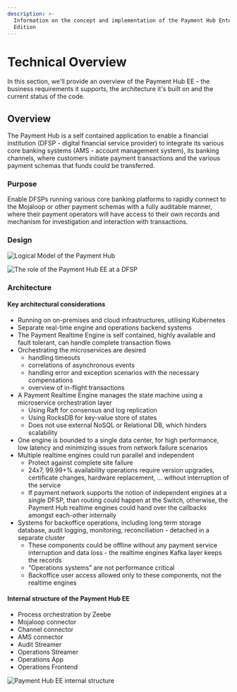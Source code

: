 ```yaml
---
description: >-
  Information on the concept and implementation of the Payment Hub Enterprise
  Edition
---
```


# Technical Overview

In this section, we'll provide an overview of the Payment Hub EE - the business requirements it supports, the architecture it's built on and the current status of the code.

## Overview

The Payment Hub is a self contained application to enable a financial institution \(DFSP - digital financial service provider\) to integrate its various core banking systems \(AMS - account management system\), its banking channels, where customers initiate payment transactions and the various payment schemas that funds could be transferred.

### Purpose

Enable DFSPs running various core banking platforms to rapidly connect to the Mojaloop or other payment schemas with a fully auditable manner, where their payment operators will have access to their own records and mechanism for investigation and interaction with transactions.

### Design

![Logical Model of the Payment Hub](https://lh6.googleusercontent.com/Xdp2YHrqxBzjeu--jfxkK3ns-gLtpNcOJ6rpwtQe1Xw0h6IRG5HmDbEESvLnUspZ4IYJyKWogu0ELDkjRK79eh9QQpBGAYskdpJ-M4d76hQUDnINfFwfxDHu59CWG39oR1bRNtM8Zj8)



![The role of the Payment Hub EE at a DFSP](https://lh5.googleusercontent.com/RXlgz3ImVMzEIMk0qAG31YkiN0Gswi6HikHMKfGQ5EKyHKAf30ZwWzmsNoTepPDGGmRLi_vgq65r1N_aSzvca0hwoTwaJDDFTfsPwNywO0K7HViFv2zJD9lTybCg9gHOSkmDqTzRB0s)

### Architecture

#### Key architectural considerations

* Running on on-premises and cloud infrastructures, utilising Kubernetes
* Separate real-time engine and operations backend systems
* The Payment Realtime Engine is self contained, highly available and fault tolerant, can handle complete transaction flows
* Orchestrating the microservices are desired
  * handling timeouts
  * correlations of asynchronous events
  * handling error and exception scenarios with the necessary compensations
  * overview of in-flight transactions
* A Payment Realtime Engine manages the state machine using a microservice orchestration layer
  * Using Raft for consensus and log replication
  * Using RocksDB for key-value store of states
  * Does not use external NoSQL or Relational DB, which hinders scalability
* One engine is bounded to a single data center, for high performance, low latency and minimizing issues from network failure scenarios
* Multiple realtime engines could run parallel and independent
  * Protect against complete site failure
  * 24x7, 99.99+% availability operations require version upgrades, certificate changes, hardware replacement, … without interruption of the service
  * If payment network supports the notion of independent engines at a single DFSP, than routing could happen at the Switch, otherwise, the Payment Hub realtime engines could hand over the callbacks amongst each-other internally
* Systems for backoffice operations, including long term storage database, audit logging, monitoring, reconciliation - detached in a separate cluster
  * These components could be offline without any payment service interruption and data loss - the realtime engines Kafka layer keeps the records
  * “Operations systems” are not performance critical
  * Backoffice user access allowed only to these components, not the realtime engines

#### Internal structure of the Payment Hub EE

* Process orchestration by Zeebe 
* Mojaloop connector 
* Channel connector 
* AMS connector 
* Audit Streamer 
* Operations Streamer 
* Operations App 
* Operations Frontend

![Payment Hub EE internal structure](https://lh3.googleusercontent.com/5soKMo53ewvbIRHzclMjUWgR8LGD_jwAjRnNbgy1h84MxzBJXpQMWr_LfAX6jhTAV2GzARdGEXBptcZpc7A6oPhAX_5CBwpKzOoL-L6F7qJ9A55F7aBthcn6S83XpFp7qrZaWOrh_5w)

